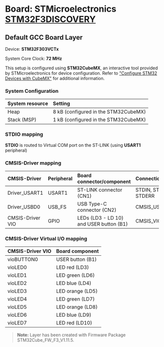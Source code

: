 # Board: STMicroelectronics [STM32F3DISCOVERY](https://www.st.com/en/evaluation-tools/stm32f3discovery.html)

## Default GCC Board Layer

Device: **STM32F303VCTx**

System Core Clock: **72 MHz**

This setup is configured using **STM32CubeMX**, an interactive tool provided by STMicroelectronics for device configuration.
Refer to ["Configure STM32 Devices with CubeMX"](https://open-cmsis-pack.github.io/cmsis-toolbox/CubeMX/) for additional information.

### System Configuration

| System resource       | Setting
|:----------------------|:--------------------------------------
| Heap                  |  8 kB (configured in the STM32CubeMX)
| Stack (MSP)           |  1 kB (configured in the STM32CubeMX)

### STDIO mapping

**STDIO** is routed to Virtual COM port on the ST-LINK (using **USART1** peripheral)

### CMSIS-Driver mapping

| CMSIS-Driver          | Peripheral            | Board connector/component                     | Connection
|:----------------------|:----------------------|:----------------------------------------------|:------------------------------
| Driver_USART1         | USART1                | ST-LINK connector (CN1)                       | STDIN, STDOUT, STDERR
| Driver_USBD0          | USB_FS                | USB Type-C connector (CN2)                    | CMSIS_USB_Device
| CMSIS-Driver VIO      | GPIO                  | LEDs (LD3 - LD 10) and USER button (B1)       | CMSIS_VIO

### CMSIS-Driver Virtual I/O mapping

| CMSIS-Driver VIO      | Board component
|:----------------------|:--------------------------------------
| vioBUTTON0            | USER button (B1)
| vioLED0               | LED red     (LD3)
| vioLED1               | LED green   (LD6)
| vioLED2               | LED blue    (LD4)
| vioLED3               | LED orange  (LD5)
| vioLED4               | LED green   (LD7)
| vioLED5               | LED orange  (LD8)
| vioLED6               | LED blue    (LD9)
| vioLED7               | LED red     (LD10)

> **Note:**  Layer has been created with Firmware Package STM32Cube_FW_F3_V1.11.5.
